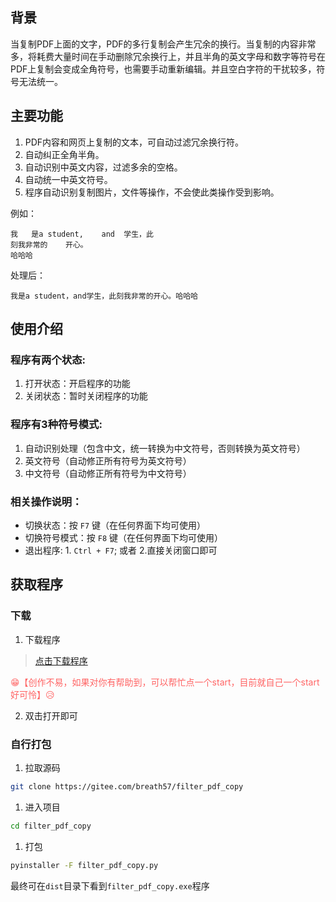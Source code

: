 
## 背景
当复制PDF上面的文字，PDF的多行复制会产生冗余的换行。当复制的内容非常多，将耗费大量时间在手动删除冗余换行上，并且半角的英文字母和数字等符号在PDF上复制会变成全角符号，也需要手动重新编辑。并且空白字符的干扰较多，符号无法统一。

## 主要功能
1. PDF内容和网页上复制的文本，可自动过滤冗余换行符。
2. 自动纠正全角半角。
3. 自动识别中英文内容，过滤多余的空格。
4. 自动统一中英文符号。
5. 程序自动识别复制图片，文件等操作，不会使此类操作受到影响。

例如：
```text
我   是a student,    and  学生，此
刻我非常的    开心。  
哈哈哈
```

处理后：
```text
我是a student，and学生，此刻我非常的开心。哈哈哈
```


## 使用介绍  
### 程序有两个状态:

1. 打开状态：开启程序的功能
2. 关闭状态：暂时关闭程序的功能

### 程序有3种符号模式:

1. 自动识别处理（包含中文，统一转换为中文符号，否则转换为英文符号）
2. 英文符号（自动修正所有符号为英文符号）
3. 中文符号（自动修正所有符号为中文符号）
    
### 相关操作说明：

* 切换状态：按 `F7` 键（在任何界面下均可使用）
* 切换符号模式：按 `F8` 键（在任何界面下均可使用）
* 退出程序: 1. `Ctrl + F7`; 或者 2.直接关闭窗口即可

## 获取程序
### 下载
1. 下载程序
> [点击下载程序](https://gitee.com/breath57/filter_pdf_copy/raw/master/dist/filter_pdf_copy-v2.1.exe)

<div style="color: rgb(255,100,100);">😁【创作不易，如果对你有帮助到，可以帮忙点一个start，目前就自己一个start好可怜】😥</div>


2. 双击打开即可

### 自行打包
1. 拉取源码
```sh
git clone https://gitee.com/breath57/filter_pdf_copy
```
1. 进入项目
```sh
cd filter_pdf_copy
```
1. 打包
```sh
pyinstaller -F filter_pdf_copy.py
```
最终可在`dist`目录下看到`filter_pdf_copy.exe`程序
